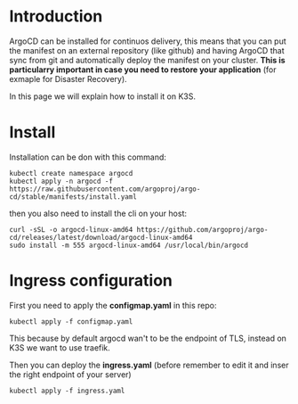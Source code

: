 # Introduction
ArgoCD can be installed for continuos delivery, this means that you can put the manifest on an external repository (like github) and having ArgoCD that sync from git and automatically deploy the manifest on your cluster. **This is particularry important in case you need to restore your application** (for exmaple for Disaster Recovery).

In this page we will explain how to install it on K3S.

# Install
Installation can be don with this command:

```
kubectl create namespace argocd
kubectl apply -n argocd -f https://raw.githubusercontent.com/argoproj/argo-cd/stable/manifests/install.yaml
```

then you also need to install the cli on your host:

```
curl -sSL -o argocd-linux-amd64 https://github.com/argoproj/argo-cd/releases/latest/download/argocd-linux-amd64
sudo install -m 555 argocd-linux-amd64 /usr/local/bin/argocd
```

# Ingress configuration
First you need to apply the **configmap.yaml** in this repo:

```
kubectl apply -f configmap.yaml
```

This because by default argocd wan't to be the endpoint of TLS, instead on K3S we want to use traefik.

Then you can deploy the **ingress.yaml** (before remember to edit it and inser the right endpoint of your server)

```
kubectl apply -f ingress.yaml
```


